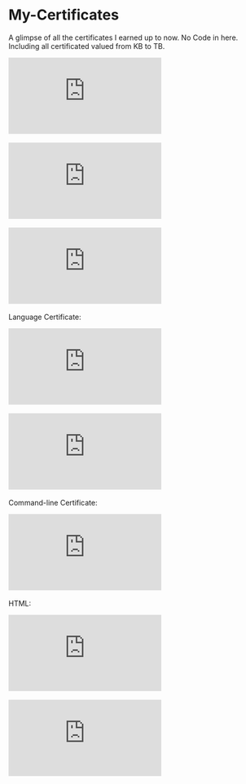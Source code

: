 # My-Certificates
A glimpse of all the certificates I earned up to now.  No Code in here. Including all certificated valued from KB to TB.

![DevOps](https://github.com/SrilakshmiSripathi/My-Certificates/blob/master/CertificateOfCompletion_DevOps%20for%20Data%20Scientists.pdf)

![Rest API](https://github.com/SrilakshmiSripathi/My-Certificates/blob/master/CertificateOfCompletion_Learning%20REST%20APIs.pdf)

![Covid19 Data Analysis](https://github.com/SrilakshmiSripathi/My-Certificates/blob/master/Coursera%20JKE4BJFKHNTC.pdf)

Language Certificate: 

![Python](https://github.com/SrilakshmiSripathi/My-Certificates/blob/master/Minor/Coursera%20SBRVWEHRS767.pdf)

![Python Testing and Debugging](https://github.com/SrilakshmiSripathi/My-Certificates/blob/master/Minor/Coursera%206SCU55P6GXJB.pdf)

Command-line Certificate:

![CMD](https://github.com/SrilakshmiSripathi/My-Certificates/blob/master/Minor/Coursera%20ZG898RVG76C5.pdf)

HTML:

![Intro to HTML](https://github.com/SrilakshmiSripathi/My-Certificates/blob/master/Minor/Coursera%20FG9GYF83E5JE.pdf)

![HTML and CSS](https://github.com/SrilakshmiSripathi/My-Certificates/blob/master/Minor/Coursera%20VRRCTDCWAB7A.pdf)
